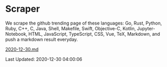 # Scraper

We scrape the github trending page of these languages: Go, Rust, Python, Ruby, C++, C, Java, Shell, Makefile, Swift, Objective-C, Kotlin, Jupyter-Notebook, HTML, JavaScript, TypeScript, CSS, Vue, TeX, Markdown, and push a markdown result everyday.

[2020-12-30.md](https://github.com/yangwenmai/github-trending-backup/blob/master/2020-12-30.md)

Last Updated: 2020-12-30 04:00:06